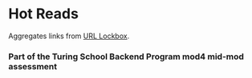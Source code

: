 # Hot Reads

Aggregates links from [URL Lockbox](https://still-beyond-25672.herokuapp.com/).

### Part of the Turing School Backend Program mod4 mid-mod assessment